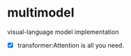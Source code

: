 # multimodel
visual-language model implementation <br>
- [X] transformer:Attention is all you need.
